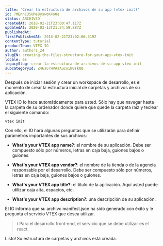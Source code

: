 ```yaml
---
title: 'Crear la estructura de archivos de su app (vtex init)'
id: 7MEnnC356Me8yswoK4o0e
status: ARCHIVED
createdAt: 2018-02-21T23:00:47.117Z
updatedAt: 2020-03-13T21:24:59.887Z
publishedAt: 
firstPublishedAt: 2018-02-21T23:02:06.319Z
contentType: tutorial
productTeam: VTEX IO
author: authors_24
slugEN: creating-the-files-structure-for-your-app-vtex-init
locale: es
legacySlug: crear-la-estructura-de-archivos-de-su-app-vtex-init
subcategoryId: Z46a6rHVAaAucoiW0skQQ
---
```


Después de iniciar sesión y crear un workspace de desarrollo, es el momento de crear la estructura inicial de carpetas y archivos de su aplicación.

VTEX IO lo hace automáticamente para usted. Sólo hay que navegar hasta la carpeta de su ordenador donde quiere que quede la carpeta raíz y teclear el siguiente comando:

`vtex init`

Con ello, el IO hará algunas preguntas que se utilizarán para definir parámetros importantes de sus archivos:

- __What's your VTEX app name?__: el nombre de su aplicación. Debe ser compuesto sólo por números, letras en caja baja, guiones bajos o guiones.

- __What's your VTEX app vendor?__: el nombre de la tienda o de la agencia responsable por el desarrollo. Debe ser compuesto sólo por números, letras en caja baja, guiones bajos o guiones.

- __What's your VTEX app title?__: el título de la aplicación. Aquí usted puede utilizar caja alta, espacios, etc.

- __What's your VTEX app description?__: una descripción de su aplicación.

El IO informa que su archivo manifest.json ha sido generado con éxito y le pregunta el servicio VTEX que desea utilizar. 

>ℹ️ Para el desarrollo front-end, el servicio que se debe utilizar es el react.

Listo! Su estructura de carpetas y archivos está creada.
